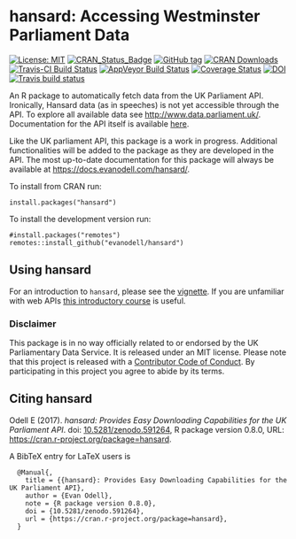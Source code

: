 
<!-- README.md is generated from README.Rmd. Please edit that file -->

# hansard: Accessing Westminster Parliament Data

<!-- badges: start -->

[![License:
MIT](https://img.shields.io/badge/License-MIT-blue.svg)](https://opensource.org/licenses/MIT)
[![CRAN\_Status\_Badge](https://www.r-pkg.org/badges/version/hansard)](https://cran.r-project.org/package=hansard)
[![GitHub
tag](https://img.shields.io/github/tag/evanodell/hansard.svg)](https://github.com/evanodell/hansard)
[![CRAN
Downloads](https://cranlogs.r-pkg.org/badges/grand-total/hansard)](https://cran.r-project.org/package=hansard)
[![Travis-CI Build
Status](https://travis-ci.org/evanodell/hansard.svg?branch=master)](https://travis-ci.org/evanodell/hansard)
[![AppVeyor Build
Status](https://ci.appveyor.com/api/projects/status/github/evanodell/hansard?branch=master&svg=true)](https://ci.appveyor.com/project/evanodell/hansard)
[![Coverage
Status](https://img.shields.io/codecov/c/github/evanodell/hansard/master.svg)](https://codecov.io/github/evanodell/hansard?branch=master)
[![DOI](https://zenodo.org/badge/72111315.svg)](https://zenodo.org/badge/latestdoi/72111315)
[![Travis build
status](https://travis-ci.org/evanodell/hansard.svg?branch=master)](https://travis-ci.org/evanodell/hansard)
<!-- badges: end -->

An R package to automatically fetch data from the UK Parliament API.
Ironically, Hansard data (as in speeches) is not yet accessible through
the API. To explore all available data see
<http://www.data.parliament.uk/>. Documentation for the API itself is
available [here](http://explore.data.parliament.uk/).

Like the UK parliament API, this package is a work in progress.
Additional functionalities will be added to the package as they are
developed in the API. The most up-to-date documentation for this package
will always be available at <https://docs.evanodell.com/hansard/>.

To install from CRAN run:

    install.packages("hansard")

To install the development version run:

    #install.packages("remotes")
    remotes::install_github("evanodell/hansard")

## Using hansard

For an introduction to `hansard`, please see the
[vignette](https://docs.evanodell.com/hansard/articles/introduction.html).
If you are unfamiliar with web APIs [this introductory
course](https://zapier.com/learn/apis/) is useful.

### Disclaimer

This package is in no way officially related to or endorsed by the UK
Parliamentary Data Service. It is released under an MIT license. Please
note that this project is released with a [Contributor Code of
Conduct](https://github.com/evanodell/hansard/blob/master/CODE_OF_CONDUCT.md).
By participating in this project you agree to abide by its terms.

## Citing hansard

Odell E (2017). *hansard: Provides Easy Downloading Capabilities for the
UK Parliament API*. doi:
[10.5281/zenodo.591264](https://doi.org/10.5281/zenodo.591264), R
package version 0.8.0, URL:
<https://cran.r-project.org/package=hansard>.

A BibTeX entry for LaTeX users is

``` 
  @Manual{,
    title = {{hansard}: Provides Easy Downloading Capabilities for the UK Parliament API},
    author = {Evan Odell},
    note = {R package version 0.8.0},
    doi = {10.5281/zenodo.591264},
    url = {https://cran.r-project.org/package=hansard},
  }
```
